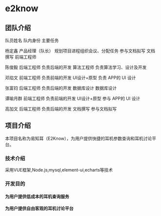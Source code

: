 # e2know

## 团队介绍
队员姓名	                     队内身份	                                  主要任务

杨定鑫	                  产品经理（队长）                    规划项目进程组织会议、分配任务 参与文档拟写
                        文档撰写
                        前端工程师	                              
                                    
陈俊毅                  后端工程师                          负责后端的开发
                        算法工程师	                        负责算法学习、设计及开发

邓焰文	                 前端工程师                          负责前端的开发
                       UI设计+原型	                        负责 APP的 UI 设计

张富钧	                 后端工程师                          负责后端的开发
                       数据库设计	                        数据库设计
                       
谭喻月群	               前端工程师                          负责前端的开发
                       UI设计+原型	                        参与 APP的 UI 设计
                       
高加文	                后端工程师                           负责后端的开发
                      文档撰写                             参与文档拟写      	     

                                                         
                       







## 项目介绍

本项目名称为易知耳（E2Know），为用户提供快捷的耳机参数查询和耳机讨论平台。

### 技术介绍

采用VUE框架,Node.js,mysql,element-ui,echarts等技术

### 开发目的

#### 为用户提供低成本的耳机查询服务

#### 为用户提供自由客观的耳机讨论平台

